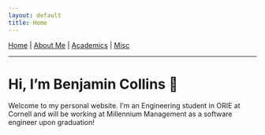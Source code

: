 ```yaml
---
layout: default
title: Home
---
```


[Home](/) | [About Me](/about/) | [Academics](/academics/) | [Misc](/misc/)

---

# Hi, I’m Benjamin Collins 👋

Welcome to my personal website. I’m an Engineering student in ORIE at Cornell and will be working at Millennium Management as a software engineer upon graduation!
